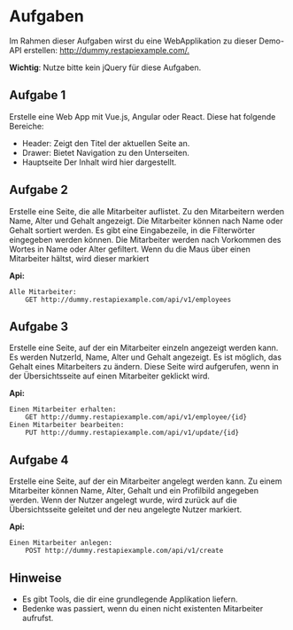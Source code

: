 # Aufgaben

Im Rahmen dieser Aufgaben wirst du eine WebApplikation zu dieser Demo-API erstellen: <http://dummy.restapiexample.com/.>

**Wichtig**: Nutze bitte kein jQuery für diese Aufgaben.

## Aufgabe 1

Erstelle eine Web App mit Vue.js, Angular oder React.
Diese hat folgende Bereiche:

* Header:
    Zeigt den Titel der aktuellen Seite an.
* Drawer:
    Bietet Navigation zu den Unterseiten.
* Hauptseite
    Der Inhalt wird hier dargestellt.

## Aufgabe 2

Erstelle eine Seite, die alle Mitarbeiter auflistet. Zu den Mitarbeitern werden Name, Alter und Gehalt angezeigt.
Die Mitarbeiter können nach Name oder Gehalt sortiert werden.
Es gibt eine Eingabezeile, in die Filterwörter eingegeben werden können.
Die Mitarbeiter werden nach Vorkommen des Wortes in Name oder Alter gefiltert.
Wenn du die Maus über einen Mitarbeiter hältst, wird dieser markiert

**Api:**

    Alle Mitarbeiter:
        GET http://dummy.restapiexample.com/api/v1/employees

## Aufgabe 3

Erstelle eine Seite, auf der ein Mitarbeiter einzeln angezeigt werden kann. Es werden NutzerId, Name, Alter und Gehalt angezeigt.
Es ist möglich, das Gehalt eines Mitarbeiters zu ändern.
Diese Seite wird aufgerufen, wenn in der Übersichtsseite auf einen Mitarbeiter geklickt wird.

**Api:**

    Einen Mitarbeiter erhalten:
        GET http://dummy.restapiexample.com/api/v1/employee/{id}
    Einen Mitarbeiter bearbeiten:
        PUT http://dummy.restapiexample.com/api/v1/update/{id}

## Aufgabe 4

Erstelle eine Seite, auf der ein Mitarbeiter angelegt werden kann.
Zu einem Mitarbeiter können Name, Alter, Gehalt und ein Profilbild angegeben werden.
Wenn der Nutzer angelegt wurde, wird zurück auf die Übersichtsseite geleitet und der neu angelegte Nutzer markiert.

**Api:**

    Einen Mitarbeiter anlegen:
        POST http://dummy.restapiexample.com/api/v1/create

## Hinweise

* Es gibt Tools, die dir eine grundlegende Applikation liefern.
* Bedenke was passiert, wenn du einen nicht existenten Mitarbeiter aufrufst.
